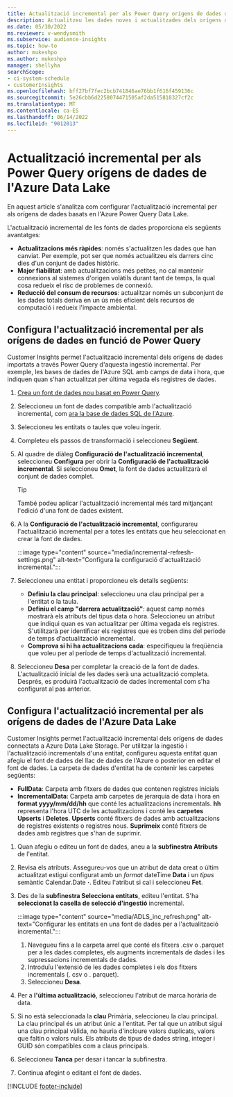 ```yaml
---
title: Actualització incremental per als Power Query orígens de dades de l'Azure Data Lake
description: Actualitzeu les dades noves i actualitzades dels orígens de dades grans basats en Power Query fonts de dades del llac de dades de l'Azure.
ms.date: 05/30/2022
ms.reviewer: v-wendysmith
ms.subservice: audience-insights
ms.topic: how-to
author: mukeshpo
ms.author: mukeshpo
manager: shellyha
searchScope:
- ci-system-schedule
- customerInsights
ms.openlocfilehash: bff27bf7fec2bcb741846ae76bb1f616f459136c
ms.sourcegitcommit: 5e26cbb6d2258074471505af2da515818327cf2c
ms.translationtype: MT
ms.contentlocale: ca-ES
ms.lasthandoff: 06/14/2022
ms.locfileid: "9012013"
---
```

# <a name="incremental-refresh-for-power-query-and-azure-data-lake-data-sources"></a>Actualització incremental per als Power Query orígens de dades de l'Azure Data Lake

En aquest article s'analitza com configurar l'actualització incremental per als orígens de dades basats en l'Azure Power Query Data Lake.

L'actualització incremental de les fonts de dades proporciona els següents avantatges:

- **Actualitzacions més ràpides**: només s'actualitzen les dades que han canviat. Per exemple, pot ser que només actualitzeu els darrers cinc dies d'un conjunt de dades històric.
- **Major fiabilitat**: amb actualitzacions més petites, no cal mantenir connexions al sistemes d'origen volàtils durant tant de temps, la qual cosa redueix el risc de problemes de connexió.
- **Reducció del consum de recursos**: actualitzar només un subconjunt de les dades totals deriva en un ús més eficient dels recursos de computació i redueix l'impacte ambiental.

## <a name="configure-incremental-refresh-for-data-sources-based-on-power-query"></a>Configura l'actualització incremental per als orígens de dades en funció de Power Query

Customer Insights permet l'actualització incremental dels orígens de dades importats a través Power Query d'aquesta ingestió incremental. Per exemple, les bases de dades de l'Azure SQL amb camps de data i hora, que indiquen quan s'han actualitzat per última vegada els registres de dades.

1. [Crea un font de dades nou basat en Power Query](connect-power-query.md).

1. Seleccioneu un font de dades compatible amb l'actualització incremental, com [ara la base de dades SQL de l'Azure](/power-query/connectors/azuresqldatabase).

1. Seleccioneu les entitats o taules que voleu ingerir.

1. Completeu els passos de transformació i seleccioneu **Següent**.

1. Al quadre de diàleg **Configuració de l'actualització incremental**, seleccioneu **Configura** per obrir la **Configuració de l'actualització incremental**. Si seleccioneu **Omet**, la font de dades actualitzarà el conjunt de dades complet.
   > [!TIP]
   > També podeu aplicar l'actualització incremental més tard mitjançant l'edició d'una font de dades existent.

1. A la **Configuració de l'actualització incremental**, configurareu l'actualització incremental per a totes les entitats que heu seleccionat en crear la font de dades.

   :::image type="content" source="media/incremental-refresh-settings.png" alt-text="Configura la configuració d'actualització incremental.":::

1. Seleccioneu una entitat i proporcioneu els detalls següents:

   - **Definiu la clau principal**: seleccioneu una clau principal per a l'entitat o la taula.
   - **Definiu el camp "darrera actualització"**: aquest camp només mostrarà els atributs del tipus data o hora. Seleccioneu un atribut que indiqui quan es van actualitzar per última vegada els registres. S'utilitzarà per identificar els registres que es troben dins del període de temps d'actualització incremental.
   - **Comprova si hi ha actualitzacions cada**: especifiqueu la freqüència que voleu per al període de temps d'actualització incremental.

1. Seleccioneu **Desa** per completar la creació de la font de dades. L'actualització inicial de les dades serà una actualització completa. Després, es produirà l'actualització de dades incremental com s'ha configurat al pas anterior.

## <a name="configure-incremental-refresh-for-azure-data-lake-data-sources"></a>Configura l'actualització incremental per als orígens de dades de l'Azure Data Lake

Customer Insights permet l'actualització incremental dels orígens de dades connectats a Azure Data Lake Storage. Per utilitzar la ingestió i l'actualització incrementals d'una entitat, configureu aquesta entitat quan afegiu el font de dades del llac de dades de l'Azure o posterior en editar el font de dades. La carpeta de dades d'entitat ha de contenir les carpetes següents:

- **FullData**: Carpeta amb fitxers de dades que contenen registres inicials
- **IncrementalData**: Carpeta amb carpetes de jerarquia de data i hora en **format yyyy/mm/dd/hh** que conté les actualitzacions incrementals. **hh** representa l'hora UTC de les actualitzacions i conté les **carpetes Upserts** i **Deletes**. **Upserts** conté fitxers de dades amb actualitzacions de registres existents o registres nous. **Suprimeix** conté fitxers de dades amb registres que s'han de suprimir.

1. Quan afegiu o editeu un font de dades, aneu a la **subfinestra Atributs** de l'entitat.

1. Revisa els atributs. Assegureu-vos que un atribut de data creat o últim actualitzat estigui configurat amb un *format* dateTime **Data** i un *tipus* semàntic Calendar.Date **·**. Editeu l'atribut si cal i seleccioneu **Fet**.

1. Des de la **subfinestra Selecciona entitats**, editeu l'entitat. S'ha **seleccionat la casella de selecció d'ingestió** incremental.

   :::image type="content" source="media/ADLS_inc_refresh.png" alt-text="Configurar les entitats en una font de dades per a l'actualització incremental.":::

   1. Navegueu fins a la carpeta arrel que conté els fitxers .csv o .parquet per a les dades completes, els augments incrementals de dades i les supressacions incrementals de dades.
   1. Introduïu l'extensió de les dades completes i els dos fitxers incrementals (\. csv o \. parquet).
   1. Seleccioneu **Desa**.

1. Per a **l'última actualització**, seleccioneu l'atribut de marca horària de data.

1. Si no està seleccionada la **clau** Primària, seleccioneu la clau principal. La clau principal és un atribut únic a l'entitat. Per tal que un atribut sigui una clau principal vàlida, no hauria d'incloure valors duplicats, valors que faltin o valors nuls. Els atributs de tipus de dades string, integer i GUID són compatibles com a claus principals.

1. Seleccioneu **Tanca** per desar i tancar la subfinestra.

1. Continua afegint o editant el font de dades.

[!INCLUDE [footer-include](includes/footer-banner.md)]
